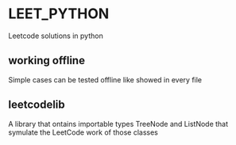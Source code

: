 # LEET_PYTHON
Leetcode solutions in python
## working offline
Simple cases can be tested offline like showed in every file
## leetcodelib
A library that ontains importable types TreeNode and ListNode that symulate the LeetCode work of those classes
